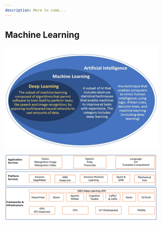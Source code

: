 ```yaml
---
description: More to come...
---
```


# Machine Learning

![3 layers of ML (aws.training)](<../.gitbook/assets/Screen Shot 2019-11-05 at 9.03.25 AM.png>)

![AWS ML Stach (aws.training)](<../.gitbook/assets/Screen Shot 2019-11-05 at 9.03.37 AM.png>)

